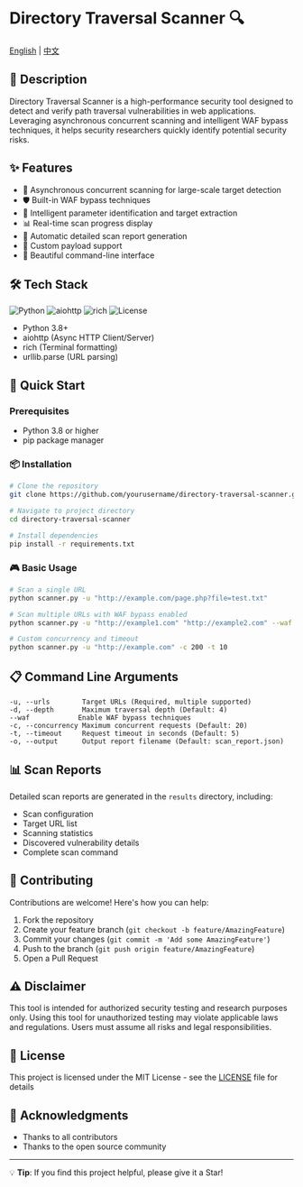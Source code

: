# Directory Traversal Scanner 🔍

[English](README_EN.md) | [中文](README.md)

## 📖 Description

Directory Traversal Scanner is a high-performance security tool designed to detect and verify path traversal vulnerabilities in web applications. Leveraging asynchronous concurrent scanning and intelligent WAF bypass techniques, it helps security researchers quickly identify potential security risks.

## ✨ Features

- 🚄 Asynchronous concurrent scanning for large-scale target detection
- 🛡️ Built-in WAF bypass techniques
- 🎯 Intelligent parameter identification and target extraction
- 📊 Real-time scan progress display
- 📝 Automatic detailed scan report generation
- 🔄 Custom payload support
- 🌈 Beautiful command-line interface

## 🛠️ Tech Stack

![Python](https://img.shields.io/badge/Python-3.8+-blue)
![aiohttp](https://img.shields.io/badge/aiohttp-latest-green)
![rich](https://img.shields.io/badge/rich-latest-yellow)
![License](https://img.shields.io/badge/License-MIT-green)

- Python 3.8+
- aiohttp (Async HTTP Client/Server)
- rich (Terminal formatting)
- urllib.parse (URL parsing)

## 🚀 Quick Start

### Prerequisites

- Python 3.8 or higher
- pip package manager

### 📦 Installation

```bash
# Clone the repository
git clone https://github.com/yourusername/directory-traversal-scanner.git

# Navigate to project directory
cd directory-traversal-scanner

# Install dependencies
pip install -r requirements.txt
```

### 🎮 Basic Usage

```bash
# Scan a single URL
python scanner.py -u "http://example.com/page.php?file=test.txt"

# Scan multiple URLs with WAF bypass enabled
python scanner.py -u "http://example1.com" "http://example2.com" --waf

# Custom concurrency and timeout
python scanner.py -u "http://example.com" -c 200 -t 10
```

## 📋 Command Line Arguments

```
-u, --urls        Target URLs (Required, multiple supported)
-d, --depth       Maximum traversal depth (Default: 4)
--waf            Enable WAF bypass techniques
-c, --concurrency Maximum concurrent requests (Default: 20)
-t, --timeout     Request timeout in seconds (Default: 5)
-o, --output      Output report filename (Default: scan_report.json)
```

## 📊 Scan Reports

Detailed scan reports are generated in the `results` directory, including:
- Scan configuration
- Target URL list
- Scanning statistics
- Discovered vulnerability details
- Complete scan command

## 🤝 Contributing

Contributions are welcome! Here's how you can help:

1. Fork the repository
2. Create your feature branch (`git checkout -b feature/AmazingFeature`)
3. Commit your changes (`git commit -m 'Add some AmazingFeature'`)
4. Push to the branch (`git push origin feature/AmazingFeature`)
5. Open a Pull Request

## ⚠️ Disclaimer

This tool is intended for authorized security testing and research purposes only. Using this tool for unauthorized testing may violate applicable laws and regulations. Users must assume all risks and legal responsibilities.

## 📄 License

This project is licensed under the MIT License - see the [LICENSE](LICENSE) file for details

## 🌟 Acknowledgments

- Thanks to all contributors
- Thanks to the open source community

---

💡 **Tip**: If you find this project helpful, please give it a Star!
